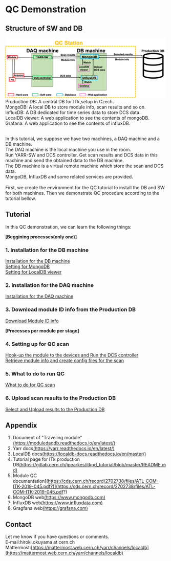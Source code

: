 # QC Demonstration

## Structure of SW and DB
![SW_Structure](images/SW_Structure.png)
Production DB: A central DB for ITk,setup in Czech.<br>
MongoDB: A local DB to store module info, scan results and so on.<br>
InfluxDB: A DB dedicated for time series data to store DCS data. <br>
LocalDB viewer: A web application to see the contents of mongoDB.<br>
Grafana: A web application to see the contents of influxDB.<br><br>

In this tutorial, we suppose we have two machines, a DAQ machine and a DB machine.<br>
The DAQ machine is the local machine you use in the room. <br>
Run YARR-SW and DCS controller. Get scan results and DCS data in this machine and send the obtained data to the DB machine.<br>
The DB machine is a virtual remote machine which store the scan and DCS data.<br>
MongoDB, InfluxDB and some related services are provided.<br><br>
First, we create the environment for the QC tutorial to install the DB and SW for both machines. Then we demonstrate QC procedure according to the tutorial bellow.<br>

## Tutorial
In this QC demonstration, we can learn the following things:

**[Beggining processes(only one)]**
### 1. Installation for the DB machine
[Installation for the DB machine](database_demonstration_install_db_machine.md)<br>
[Setting for MongoDB](database_demonstration_mongodb.md)<br>
[Setting for LocalDB viewer](database_demonstration_viewer.md)<br>
### 2. Installation for the DAQ machine
[Installation for the DAQ machine](database_demonstration_install_daq_machine.md)<br>
### 3. Download module ID info from the Production DB
[Download Module ID info](database_demonstration_download_itkpd.md)<br>


**[Processes per module per stage]**
### 4. Setting up for QC scan 
[Hook-up the module to the devices and Run the DCS controller](database_demonstration_run_dcs.md)<br>
[Retrieve module info and create config files for the scan](database_demonstration_setup_foe_scan.md)<br>

### 5. What to do to run QC
[What to do for QC scan](database_demonstration_scanconsole.md)<br>

### 6. Upload scan results to the Production DB 
[Select and Upload results to the Production DB](database_demonstration_upload_itkpd.md)<br>

## Appendix
1. Document of "Traveling module"[(https://moduledaqdb.readthedocs.io/en/latest/)](https://moduledaqdb.readthedocs.io/en/latest/)
2. Yarr docs[(https://yarr.readthedocs.io/en/latest/)](https://yarr.readthedocs.io/en/latest/)
3. LocalDB docs[(https://localdb-docs.readthedocs.io/en/master/)](https://localdb-docs.readthedocs.io/en/master/)
4. Tutorial page for ITk production DB[(https://gitlab.cern.ch/jpearkes/itkpd_tutorial/blob/master/README.md)](https://gitlab.cern.ch/jpearkes/itkpd_tutorial/blob/master/README.md)
5. Module QC documentation[(https://cds.cern.ch/record/2702738/files/ATL-COM-ITK-2019-045.pdf?)](https://cds.cern.ch/record/2702738/files/ATL-COM-ITK-2019-045.pdf?)
6. MongoDB web[(https://www.mongodb.com)](https://www.mongodb.com)
7. InfluxDB web[(https://www.influxdata.com)](https://www.influxdata.com)
8. Gragfana web[(https://grafana.com)](https://grafana.com)

## Contact
Let me know if you have questions or comments.<br>
E-mail:hiroki.okuyama at cern.ch<br>
Mattermost:[https://mattermost.web.cern.ch/yarr/channels/localdb](https://mattermost.web.cern.ch/yarr/channels/localdb)
<!--
![demo flow](images/demo_flow.png)
-->

